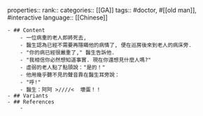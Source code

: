 properties::
rank::
categories:: [[GA]] 
tags:: #doctor, #[[old man]], #interactive
language:: [[Chinese]]

	- ## Content
		- 一位病重的老人即將死去,
		- 醫生認為已經不需要再隱瞞他的病情了, 便在巡房後來到老人的病床旁.
		- "你的病已經很嚴重了," 醫生告訴他.
		- "我相信你必然想知道事實. 現在你還想見什麼人嗎?"
		- 虛弱的老人點了點頭說："是的！"
		- 他用幾乎聽不見的聲音靠在醫生耳旁說：
		- "呼!"
		- 醫生：阿阿 >////<  壞蛋！！
	- ## Variants
	- ## References
		-